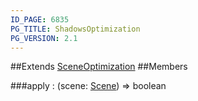```yaml
---
ID_PAGE: 6835
PG_TITLE: ShadowsOptimization
PG_VERSION: 2.1
---
```




##Extends [SceneOptimization](page.php?p=6832)
##Members

###apply : (scene: [Scene](page.php?p=6662)) =&gt; boolean



